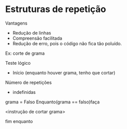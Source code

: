 # Estruturas de repetição

Vantagens
- Redução de linhas
- Compreensão facilitada
- Redução de erro, pois o código não fica tão poluído.

Ex: corte de grama

Teste lógico
- Início
(enquanto houver grama, tenho que cortar)

Número de repetições
- indefinidas

grama = Falso
Enquanto(grama == falso)faça

<instrução de cortar grama>
<atualiza grama>

fim enquanto

